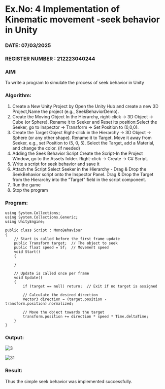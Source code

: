 # Ex.No: 4  Implementation of Kinematic movement -seek behavior in Unity
### DATE: 07/03/2025                                                                          
### REGISTER NUMBER : 212223040244
### AIM: 
To write a program to simulate the process of seek behavior in Unity 
### Algorithm:
1. Create a New Unity Project by Open the  Unity Hub and create a new 3D Project,Name the project (e.g., SeekBehaviorDemo).
2. Create the Moving Object
   In the Hierarchy, right-click → 3D Object → Cube (or Sphere).
   Rename it to Seeker and Reset its position:Select the Seeker, go to Inspector → Transform → Set Position to (0,0,0).
3. Create the Target Object
   Right-click in the Hierarchy → 3D Object → Sphere (or any other shape).
   Rename it to Target. Move it away from Seeker, e.g., set Position to (5, 0, 5).
   Select the Target, add a Material, and change the color. (if needed) 
4. Adding the Seek Behavior Script
   Create the Script-In the Project Window, go to the Assets folder.
   Right-click → Create → C# Script.
5. Write a script for seek behavior and save it
6. Attach the Script
   Select Seeker in the Hierarchy - Drag & Drop the SeekBehavior script onto the Inspector Panel.
   Drag & Drop the Target from the Hierarchy into the "Target" field in the script component.
12. Run the game 
13. Stop the program
    
### Program:
```
using System.Collections;
using System.Collections.Generic;
using UnityEngine;

public class Script : MonoBehaviour
{
    // Start is called before the first frame update
    public Transform target;  // The object to seek
    public float speed = 5f;  // Movement speed
    void Start()
    {
        
    }

    // Update is called once per frame
    void Update()
    {
        if (target == null) return;  // Exit if no target is assigned

        // Calculate the desired direction
        Vector3 direction = (target.position - transform.position).normalized;

        // Move the object towards the target
        transform.position += direction * speed * Time.deltaTime;
    }
}
```
### Output:

![3](https://github.com/user-attachments/assets/0fdd759e-c887-408e-8890-9c6a0428b09d)



![31](https://github.com/user-attachments/assets/80726927-8f6e-476c-b26f-16405a16a465)







### Result:
Thus the simple seek behavior was implemented successfully.
